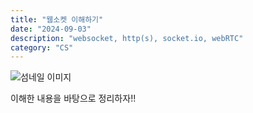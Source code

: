 ```yaml
---
title: "웹소켓 이해하기"
date: "2024-09-03"
description: "websocket, http(s), socket.io, webRTC"
category: "CS"
---
```


![섬네일 이미지](/thumbnail/temp.png)

이해한 내용을 바탕으로 정리하자!!
